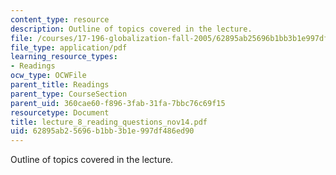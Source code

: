 ```yaml
---
content_type: resource
description: Outline of topics covered in the lecture.
file: /courses/17-196-globalization-fall-2005/62895ab25696b1bb3b1e997df486ed90_lecture_8_reading_questions_nov14.pdf
file_type: application/pdf
learning_resource_types:
- Readings
ocw_type: OCWFile
parent_title: Readings
parent_type: CourseSection
parent_uid: 360cae60-f896-3fab-31fa-7bbc76c69f15
resourcetype: Document
title: lecture_8_reading_questions_nov14.pdf
uid: 62895ab2-5696-b1bb-3b1e-997df486ed90
---
```

Outline of topics covered in the lecture.

